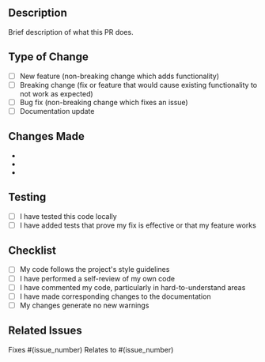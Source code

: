 ## Description
Brief description of what this PR does.

## Type of Change
- [ ] New feature (non-breaking change which adds functionality)
- [ ] Breaking change (fix or feature that would cause existing functionality to not work as expected)
- [ ] Bug fix (non-breaking change which fixes an issue)
- [ ] Documentation update

## Changes Made
- 
- 
- 

## Testing
- [ ] I have tested this code locally
- [ ] I have added tests that prove my fix is effective or that my feature works

## Checklist
- [ ] My code follows the project's style guidelines
- [ ] I have performed a self-review of my own code
- [ ] I have commented my code, particularly in hard-to-understand areas
- [ ] I have made corresponding changes to the documentation
- [ ] My changes generate no new warnings

## Related Issues
Fixes #(issue_number)
Relates to #(issue_number)

